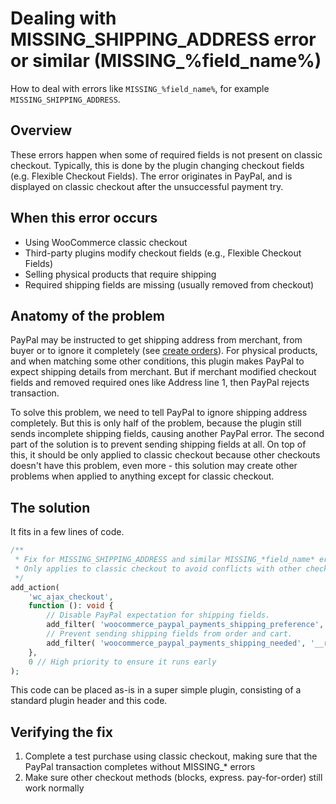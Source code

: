 # Dealing with MISSING_SHIPPING_ADDRESS error or similar (MISSING_%field_name%)
How to deal with errors like `MISSING_%field_name%`, for example `MISSING_SHIPPING_ADDRESS`.

## Overview
These errors happen when some of required fields is not present on classic checkout.
Typically, this is done by the plugin changing checkout fields (e.g. Flexible Checkout Fields).
The error originates in PayPal, and is displayed on classic checkout after the unsuccessful payment
try.

## When this error occurs
- Using WooCommerce classic checkout
- Third-party plugins modify checkout fields (e.g., Flexible Checkout Fields)
- Selling physical products that require shipping
- Required shipping fields are missing (usually removed from checkout)

## Anatomy of the problem
PayPal may be instructed to get shipping address from merchant, from buyer or to ignore it completely (see [create orders](https://developer.paypal.com/docs/api/orders/v1/#orders_create)).
For physical products, and when matching some other conditions, this plugin makes PayPal to expect
shipping details from merchant. But if merchant modified checkout fields and removed required
ones like Address line 1, then PayPal rejects transaction.

To solve this problem, we need to tell PayPal to ignore shipping address completely. But this is only
half of the problem, because the plugin still sends incomplete shipping fields, causing another PayPal
error. The second part of the solution is to prevent sending shipping fields at all.
On top of this, it should be only applied to classic checkout because other checkouts doesn't have
this problem, even more - this solution may create other problems when applied to anything except
for classic checkout.

## The solution
It fits in a few lines of code.

```php
/**
 * Fix for MISSING_SHIPPING_ADDRESS and similar MISSING_*field_name* errors
 * Only applies to classic checkout to avoid conflicts with other checkout types
 */
add_action(
	'wc_ajax_checkout',
	function (): void {
		// Disable PayPal expectation for shipping fields.
		add_filter( 'woocommerce_paypal_payments_shipping_preference', fn() => 'NO_SHIPPING' );
		// Prevent sending shipping fields from order and cart.
		add_filter( 'woocommerce_paypal_payments_shipping_needed', '__return_false' );
	},
	0 // High priority to ensure it runs early
);
```
This code can be placed as-is in a super simple plugin, consisting of a standard plugin header and
this code.

## Verifying the fix
1. Complete a test purchase using classic checkout, making sure that the PayPal transaction completes without MISSING_* errors
2. Make sure other checkout methods (blocks, express. pay-for-order) still work normally
